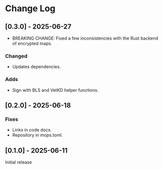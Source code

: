 # Change Log

## [0.3.0] - 2025-06-27

- BREAKING CHANGE: Fixed a few inconsistencies with the Rust backend of encrypted maps. 

### Changed

- Updates dependencies.

### Adds
- Sign with BLS and VetKD helper functions.

## [0.2.0] - 2025-06-18

### Fixes
- Links in code docs.
- Repository in mops.toml.

## [0.1.0] - 2025-06-11

Initial release